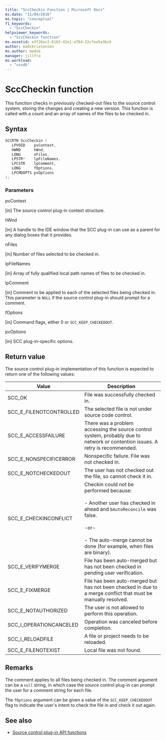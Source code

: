 ```yaml
---
title: "SccCheckin Function | Microsoft Docs"
ms.date: "11/04/2016"
ms.topic: "conceptual"
f1_keywords:
  - "SccCheckin"
helpviewer_keywords:
  - "SccCheckin function"
ms.assetid: e3f26ac2-6163-42e1-a764-22cfea5a3bc6
author: madskristensen
ms.author: madsk
manager: jillfra
ms.workload:
  - "vssdk"
---
```

# SccCheckin function
This function checks in previously checked-out files to the source control system, storing the changes and creating a new version. This function is called with a count and an array of names of the files to be checked in.

## Syntax

```cpp
SCCRTN SccCheckin (
   LPVOID    pvContext,
   HWND      hWnd,
   LONG      nFiles,
   LPSTR*    lpFileNames,
   LPCSTR    lpComment,
   LONG      fOptions,
   LPCMDOPTS pvOptions
);
```

### Parameters
 pvContext

[in] The source control plug-in context structure.

 hWnd

[in] A handle to the IDE window that the SCC plug-in can use as a parent for any dialog boxes that it provides.

 nFiles

[in] Number of files selected to be checked in.

 lpFileNames

[in] Array of fully qualified local path names of files to be checked in.

 lpComment

[in] Comment to be applied to each of the selected files being checked in. This parameter is `NULL` if the source control plug-in should prompt for a comment.

 fOptions

[in] Command flags, either 0 or `SCC_KEEP_CHECKEDOUT`.

 pvOptions

[in] SCC plug-in-specific options.

## Return value
 The source control plug-in implementation of this function is expected to return one of the following values:

|Value|Description|
|-----------|-----------------|
|SCC_OK|File was successfully checked in.|
|SCC_E_FILENOTCONTROLLED|The selected file is not under source code control.|
|SCC_E_ACCESSFAILURE|There was a problem accessing the source control system, probably due to network or contention issues. A retry is recommended.|
|SCC_E_NONSPECIFICERROR|Nonspecific failure. File was not checked in.|
|SCC_E_NOTCHECKEDOUT|The user has not checked out the file, so cannot check it in.|
|SCC_E_CHECKINCONFLICT|Checkin could not be performed because:<br /><br /> -   Another user has checked in ahead and `bAutoReconcile` was false.<br /><br /> -or-<br /><br /> -   The auto-merge cannot be done (for example, when files are binary).|
|SCC_E_VERIFYMERGE|File has been auto-merged but has not been checked in pending user verification.|
|SCC_E_FIXMERGE|File has been auto-merged but has not been checked in due to a merge conflict that must be manually resolved.|
|SCC_E_NOTAUTHORIZED|The user is not allowed to perform this operation.|
|SCC_I_OPERATIONCANCELED|Operation was canceled before completion.|
|SCC_I_RELOADFILE|A file or project needs to be reloaded.|
|SCC_E_FILENOTEXIST|Local file was not found.|

## Remarks
 The comment applies to all files being checked in. The comment argument can be a `null` string, in which case the source control plug-in can prompt the user for a comment string for each file.

 The `fOptions` argument can be given a value of the `SCC_KEEP_CHECKEDOUT` flag to indicate the user's intent to check the file in and check it out again.

## See also
- [Source control plug-in API functions](../extensibility/source-control-plug-in-api-functions.md)